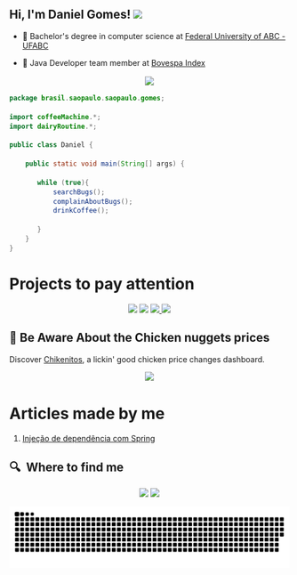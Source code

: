 <h2> Hi, I'm Daniel Gomes! <img src="https://camo.githubusercontent.com/d3359cb00ab0b5ed8f2e1fe3fceb4fbaf3b614340f8c0db99c17b9f50b351770/68747470733a2f2f656d6f6a69732e736c61636b6d6f6a69732e636f6d2f656d6f6a69732f696d616765732f313533313834393433302f343234362f626c6f622d73756e676c61737365732e6769663f31353331383439343330" width="50"></h2>

- 🧭 Bachelor's degree in computer science at <a href="https://www.ufabc.edu.br/"> Federal University of ABC - UFABC</a> 

- 👥 Java Developer team member at <a href="http://www.b3.com.br/pt_br/"> Bovespa Index</a> 



<p align="center">
<a href="https://gifs.alphacoders.com/gifs/view/209661" ><img align="center" src="https://user-images.githubusercontent.com/50127863/131756731-46ecebc6-f0fd-4ca6-b3cc-33d22d835ea7.gif"></a>
</p>

```java
package brasil.saopaulo.saopaulo.gomes;

import coffeeMachine.*;
import dairyRoutine.*;

public class Daniel {

    public static void main(String[] args) {
    
       while (true){
           searchBugs();
           complainAboutBugs();
           drinkCoffee();
           
       }
    }
}
```
# Projects to pay attention 

<p align="center">
  <img width="400" src="https://user-images.githubusercontent.com/50127863/152729780-2650db4c-85d1-4ddc-90cf-dcbd70528a26.png" />
  <img width="400" src="https://user-images.githubusercontent.com/50127863/152729780-2650db4c-85d1-4ddc-90cf-dcbd70528a26.png" />
 <a href="https://github.com/danieldjgomes/Chikenitos-API">
  <img align="" src="https://github-readme-stats.vercel.app/api/pin/?username=danieldjgomes&repo=Chikenitos-API&theme=tokyonight" />
     <img align="" src="https://github-readme-stats.vercel.app/api/pin/?username=danieldjgomes&repo=Chikenitos-API&theme=tokyonight" />
</a>
</p>

## 🐔 Be Aware About the Chicken nuggets prices
Discover <a href="https://dashboard-ckn.vercel.app/">Chikenitos</a>, a lickin' good chicken price changes dashboard.
<p align="center"><img src="https://user-images.githubusercontent.com/50127863/122002850-a9073400-cd88-11eb-8ed5-b05976f29512.gif" width="720"></p>


# Articles made by me

1. <a href="https://dev.to/danieldjgomes/injecao-de-dependencias-com-spring-ib"> Injeção de dependência com Spring </a>

## 🔍  Where to find me
<p align="center">
<a href="https://www.linkedin.com/in/danieldjgomes"><img src="https://img.icons8.com/color/48/000000/linkedin.png" width="50px"/></a>
<a href="mailto:daniel.djgomes@outlook.com"><img src="https://img.icons8.com/fluent/48/000000/gmail.png" width="50px"/></a>
</p>


 
 ![Snake animation](https://github.com/danieldjgomes/danieldjgomes/blob/output/github-contribution-grid-snake.svg)


